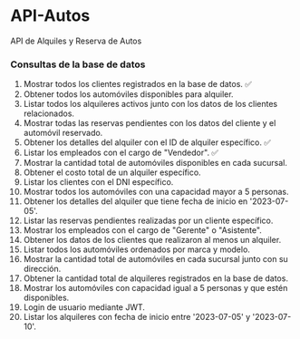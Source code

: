 # API-Autos

API de Alquiles y Reserva de Autos

### Consultas de la base de datos

1. Mostrar todos los clientes registrados en la base de datos. ✅
2. Obtener todos los automóviles disponibles para alquiler.
3. Listar todos los alquileres activos junto con los datos de los clientes relacionados.
4. Mostrar todas las reservas pendientes con los datos del cliente y el automóvil reservado.
5. Obtener los detalles del alquiler con el ID de alquiler específico. ✅
6. Listar los empleados con el cargo de "Vendedor". ✅
7. Mostrar la cantidad total de automóviles disponibles en cada sucursal.
8. Obtener el costo total de un alquiler específico.
9. Listar los clientes con el DNI específico.
10. Mostrar todos los automóviles con una capacidad mayor a 5 personas.
11. Obtener los detalles del alquiler que tiene fecha de inicio en '2023-07-05'.
12. Listar las reservas pendientes realizadas por un cliente específico.
13. Mostrar los empleados con el cargo de "Gerente" o "Asistente".
14. Obtener los datos de los clientes que realizaron al menos un alquiler.
15. Listar todos los automóviles ordenados por marca y modelo.
16. Mostrar la cantidad total de automóviles en cada sucursal junto con su dirección.
17. Obtener la cantidad total de alquileres registrados en la base de datos.
18. Mostrar los automóviles con capacidad igual a 5 personas y que estén disponibles.
19. Login de usuario mediante JWT.
20. Listar los alquileres con fecha de inicio entre '2023-07-05' y '2023-07-10'.
